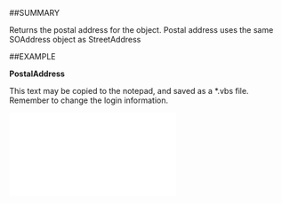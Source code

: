 

##SUMMARY

Returns the postal address for the object. Postal address uses the same SOAddress object as StreetAddress


##EXAMPLE

**PostalAddress**


This text may be copied to the notepad, and saved as a *.vbs file. Remember to change the login information.


![](../../Examples/vbs/SOContact.Example.vbs.txt)






